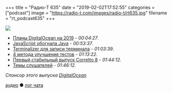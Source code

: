 +++
title = "Радио-Т 635"
date = "2019-02-02T17:52:55"
categories = ["podcast"]
image = "https://radio-t.com/images/radio-t/rt635.jpg"
filename = "rt_podcast635"
+++

![](https://radio-t.com/images/radio-t/rt635.jpg)

- [Планы DigitalOcean на 2019](https://blog.digitalocean.com/whats-new-for-2019/) - *00:04:27*.
- [JavaScript обогнала Java](https://www.infoworld.com/article/3337576/javascript/javascript-overtakes-java-as-most-known-language.html) - *00:53:37*.
- [Terminalizer для записи терминала](https://www.tecmint.com/terminalizer-record-your-linux-terminal-in-gif/) - *01:03:39*.
- [4 метода улучшения тестов](https://techbeacon.com/app-dev-testing/4-rules-improve-your-test-automation-code) - *01:13:22*.
- [Первый стабильный выпуск Corretto 8](http://www.opennet.ru/opennews/art.shtml?num=50071) - *01:44:12*.
- [Темы слушателей](https://radio-t.com/p/2019/01/29/prep-635/) - *01:46:12*.

*Спонсор этого выпуска [DigitalOcean](https://www.digitalocean.com)*


[аудио](http://cdn.radio-t.com/rt_podcast635.mp3) ● [лог чата](http://chat.radio-t.com/logs/radio-t-635.html)
<audio src="http://cdn.radio-t.com/rt_podcast635.mp3" preload="none"></audio>
